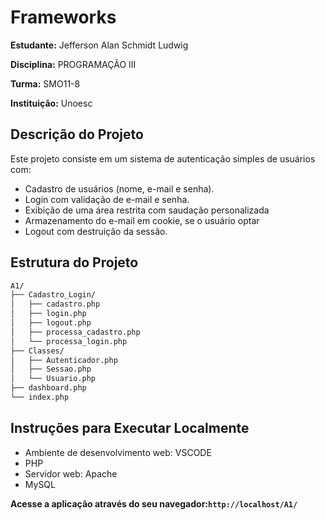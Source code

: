 # Frameworks

**Estudante:** Jefferson Alan Schmidt Ludwig

**Disciplina:** PROGRAMAÇÃO III

**Turma:** SMO11-8

**Instituição:** Unoesc

## Descrição do Projeto

Este projeto consiste em um sistema de autenticação simples de usuários com:

* Cadastro de usuários (nome, e-mail e senha).
* Login com validação de e-mail e senha.
* Exibição de uma área restrita com saudação personalizada
* Armazenamento do e-mail em cookie, se o usuário optar
* Logout com destruição da sessão.

## Estrutura do Projeto
```bash
A1/
├── Cadastro_Login/
│   ├── cadastro.php         
│   ├── login.php            
│   ├── logout.php           
│   ├── processa_cadastro.php 
│   └── processa_login.php    
├── Classes/
│   ├── Autenticador.php    
│   ├── Sessao.php          
│   └── Usuario.php         
├── dashboard.php          
└── index.php              
```
## Instruções para Executar Localmente

* Ambiente de desenvolvimento web: VSCODE
* PHP
* Servidor web: Apache
* MySQL

**Acesse a aplicação através do seu navegador:`http://localhost/A1/`**
